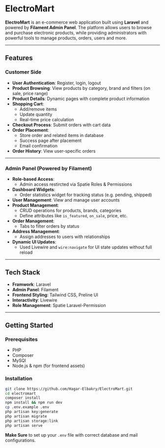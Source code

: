 # ElectroMart

**ElectroMart** is an e-commerce web application built using **Laravel** and powered by **Filament Admin Panel**. The platform allows users to browse and purchase electronic products, while providing administrators with powerful tools to manage products, orders, users and more.

---

## Features

### Customer Side
- **User Authentication**: Register, login, logout
- **Product Browsing**: View products by category, brand and filters (on sale, price range)
- **Product Details**: Dynamic pages with complete product information
- **Shopping  Cart**:
    - Add/remove items
    - Update quantity
    - Real-time price calculation
- **Checkout Process**: Submit orders with cart data
- **Order Placement**:
    - Store order and related items in database
    - Success page after placement
    - Email confirmation
- **Order History**: View user-specific orders

---

### Admin Panel (Powered by Filament)
- **Role-based Access**:
    - Admin access restircted via Spatie Roles & Permissions
- **Dashboard Widgets**:
    - Order statistics widget for tracking status (e.g. pending, shipped)
- **User Management**: View and manage user accounts
- **Product Management**:
    - CRUD operations for products, brands, categories
    - Define attributes like `is_featured`, `on_sale`, price, etc.
- **Order Management**:
    - Tabs to filter orders by status
- **Address Management**:
    - Assign addresses to users with relationships
- **Dynamic UI Updates**:
    - Used Livewire and `wire:navigate` for UI state updates without full reload
 
---

## Tech Stack

- **Framwork**: Laravel
- **Admin Panel**: Filament
- **Frontend Styling**: Tailwind CSS, Preline UI
- **Interactivity**: Livewire
- **Role Management**: Spatie Laravel-Permission

---

## Getting Started

### Prerequisites
- PHP
- Composer
- MySQl
- Node.js & npm (for frontend assets)

### Installation
```bash
git clone https://github.com/Hagar-Elbakry/ElectroMart.git
cd electromart
composer install
npm install && npm run dev
cp .env.example .env
php artisan key:generate
php artisan migrate
php artisan storage:link
php artisan serve
```
**Make Sure** to set up your `.env` file with correct database and mail configurations.
